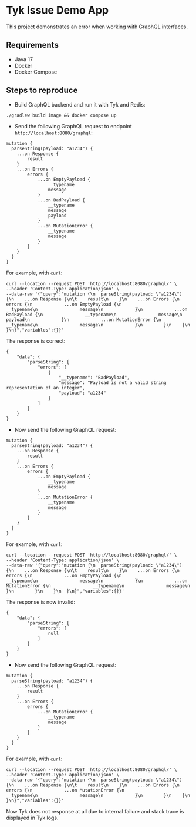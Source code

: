 # Tyk Issue Demo App

This project demonstrates an error when working with GraphQL interfaces.

## Requirements

* Java 17
* Docker
* Docker Compose

## Steps to reproduce

* Build GraphQL backend and run it with Tyk and Redis:

```shell
./gradlew build image && docker compose up
```

* Send the following GraphQL request to endpoint `http://localhost:8080/graphql`:

```shell
mutation {
  parseString(payload: "a1234") {
    ...on Response {
	    result
    }
    ...on Errors {
        errors {
            ...on EmptyPayload {
                __typename
                message
            }
            ...on BadPayload {
                __typename
                message
                payload
            }
            ...on MutationError {
                __typename
                message
            }
        }
    }
  }
}
```

For example, with `curl`:

```shell
curl --location --request POST 'http://localhost:8080/graphql/' \
--header 'Content-Type: application/json' \
--data-raw '{"query":"mutation {\n  parseString(payload: \"a1234\") {\n    ...on Response {\n\t    result\n    }\n    ...on Errors {\n        errors {\n            ...on EmptyPayload {\n                __typename\n                message\n            }\n            ...on BadPayload {\n                __typename\n                message\n                payload\n            }\n            ...on MutationError {\n                __typename\n                message\n            }\n        }\n    }\n  }\n}","variables":{}}'
```

The response is correct:

```
{
    "data": {
        "parseString": {
            "errors": [
                {
                    "__typename": "BadPayload",
                    "message": "Payload is not a valid string representation of an integer",
                    "payload": "a1234"
                }
            ]
        }
    }
}
```

* Now send the following GraphQL request:

```
mutation {
  parseString(payload: "a1234") {
    ...on Response {
	    result
    }
    ...on Errors {
        errors {
            ...on EmptyPayload {
                __typename
                message
            }
            ...on MutationError {
                __typename
                message
            }
        }
    }
  }
}
```

For example, with `curl`:

```shell
curl --location --request POST 'http://localhost:8080/graphql/' \
--header 'Content-Type: application/json' \
--data-raw '{"query":"mutation {\n  parseString(payload: \"a1234\") {\n    ...on Response {\n\t    result\n    }\n    ...on Errors {\n        errors {\n            ...on EmptyPayload {\n                __typename\n                message\n            }\n            ...on MutationError {\n                __typename\n                message\n            }\n        }\n    }\n  }\n}","variables":{}}'
```

The response is now invalid:

```
{
    "data": {
        "parseString": {
            "errors": [
                null
            ]
        }
    }
}
```

* Now send the following GraphQL request:

```
mutation {
  parseString(payload: "a1234") {
    ...on Response {
	    result
    }
    ...on Errors {
        errors {
            ...on MutationError {
                __typename
                message
            }
        }
    }
  }
}
```

For example, with `curl`:

```shell
curl --location --request POST 'http://localhost:8080/graphql/' \
--header 'Content-Type: application/json' \
--data-raw '{"query":"mutation {\n  parseString(payload: \"a1234\") {\n    ...on Response {\n\t    result\n    }\n    ...on Errors {\n        errors {\n            ...on MutationError {\n                __typename\n                message\n            }\n        }\n    }\n  }\n}","variables":{}}'
```

Now Tyk does not response at all due to internal failure and stack trace is displayed in Tyk logs.
